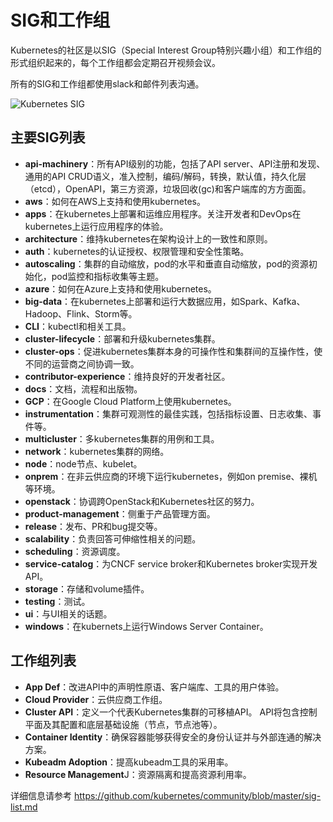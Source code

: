 # SIG和工作组

Kubernetes的社区是以SIG（Special Interest Group特别兴趣小组）和工作组的形式组织起来的，每个工作组都会定期召开视频会议。

所有的SIG和工作组都使用slack和邮件列表沟通。

![Kubernetes SIG](../images/kubernetes-sigs.jpg)

## 主要SIG列表

- **api-machinery**：所有API级别的功能，包括了API server、API注册和发现、通用的API CRUD语义，准入控制，编码/解码，转换，默认值，持久化层（etcd），OpenAPI，第三方资源，垃圾回收(gc)和客户端库的方方面面。
- **aws**：如何在AWS上支持和使用kubernetes。
- **apps**：在kubernetes上部署和运维应用程序。关注开发者和DevOps在kubernetes上运行应用程序的体验。
- **architecture**：维持kubernetes在架构设计上的一致性和原则。
- **auth**：kubernetes的认证授权、权限管理和安全性策略。
- **autoscaling**：集群的自动缩放，pod的水平和垂直自动缩放，pod的资源初始化，pod监控和指标收集等主题。
- **azure**：如何在Azure上支持和使用kubernetes。
- **big-data**：在kubernetes上部署和运行大数据应用，如Spark、Kafka、Hadoop、Flink、Storm等。
- **CLI**：kubectl和相关工具。
- **cluster-lifecycle**：部署和升级kubernetes集群。
- **cluster-ops**：促进kubernetes集群本身的可操作性和集群间的互操作性，使不同的运营商之间协调一致。
- **contributor-experience**：维持良好的开发者社区。
- **docs**：文档，流程和出版物。
- **GCP**：在Google Cloud Platform上使用kubernetes。
- **instrumentation**：集群可观测性的最佳实践，包括指标设置、日志收集、事件等。
- **multicluster**：多kubernetes集群的用例和工具。
- **network**：kubernetes集群的网络。
- **node**：node节点、kubelet。
- **onprem**：在非云供应商的环境下运行kubernetes，例如on premise、裸机等环境。
- **openstack**：协调跨OpenStack和Kubernetes社区的努力。
- **product-management**：侧重于产品管理方面。
- **release**：发布、PR和bug提交等。
- **scalability**：负责回答可伸缩性相关的问题。
- **scheduling**：资源调度。
- **service-catalog**：为CNCF service broker和Kubernetes broker实现开发API。
- **storage**：存储和volume插件。
- **testing**：测试。
- **ui**：与UI相关的话题。
- **windows**：在kubernets上运行Windows Server Container。

## 工作组列表

- **App Def**：改进API中的声明性原语、客户端库、工具的用户体验。
- **Cloud Provider**：云供应商工作组。
- **Cluster API**：定义一个代表Kubernetes集群的可移植API。 API将包含控制平面及其配置和底层基础设施（节点，节点池等）。
- **Container Identity**：确保容器能够获得安全的身份认证并与外部连通的解决方案。
- **Kubeadm Adoption**：提高kubeadm工具的采用率。
- **Resource Management**J：资源隔离和提高资源利用率。

详细信息请参考 https://github.com/kubernetes/community/blob/master/sig-list.md
